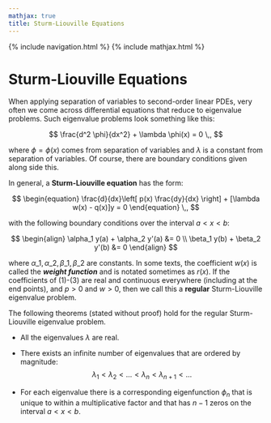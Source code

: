 ```yaml
---
mathjax: true
title: Sturm-Liouville Equations
---
```

{% include navigation.html %}
{% include mathjax.html %}

# Sturm-Liouville Equations

When applying separation of variables to second-order linear PDEs, very often we come across differential equations that reduce to eigenvalue problems. Such eigenvalue problems look something like this:

$$ \frac{d^2 \phi}{dx^2} + \lambda \phi(x) = 0 \,, $$

where $\phi=\phi(x)$ comes from separation of variables and $\lambda$ is a constant from separation of variables. Of course, there are boundary conditions given along side this.

In general, a **Sturm-Liouville equation** has the form:

$$ \begin{equation} \frac{d}{dx}\left[ p(x) \frac{dy}{dx} \right] + [\lambda w(x) - q(x)]y = 0 \end{equation} \,, $$

with the following boundary conditions over the interval $a<x<b$:

$$ \begin{align}  \alpha_1 y(a) + \alpha_2 y'(a) &= 0 \\ \beta_1 y(b) + \beta_2 y'(b) &= 0 \end{align} $$

where $\alpha\_1, \alpha\_2, \beta\_1, \beta\_2$ are constants. In some texts, the coefficient $w(x)$ is called the ***weight function*** and is notated sometimes as $r(x)$. If the coefficients of (1)-(3) are real and continuous everywhere (including at the end points), and $p>0$ and $w>0$, then we call this a **regular** Sturm-Liouville eigenvalue problem.

The following theorems (stated without proof) hold for the regular Sturm-Liouville eigenvalue problem.

- All the eigenvalues $\lambda$ are real.

- There exists an infinite number of eigenvalues that are ordered by magnitude:
$$ \lambda_{1} < \lambda_{2} < \dots < \lambda_{n} < \lambda_{n+1} < \dots $$

- For each eigenvalue there is a corresponding eigenfunction $\phi_{n}$ that is unique to within a multiplicative factor and that has $n-1$ zeros on the interval $a<x<b$.
